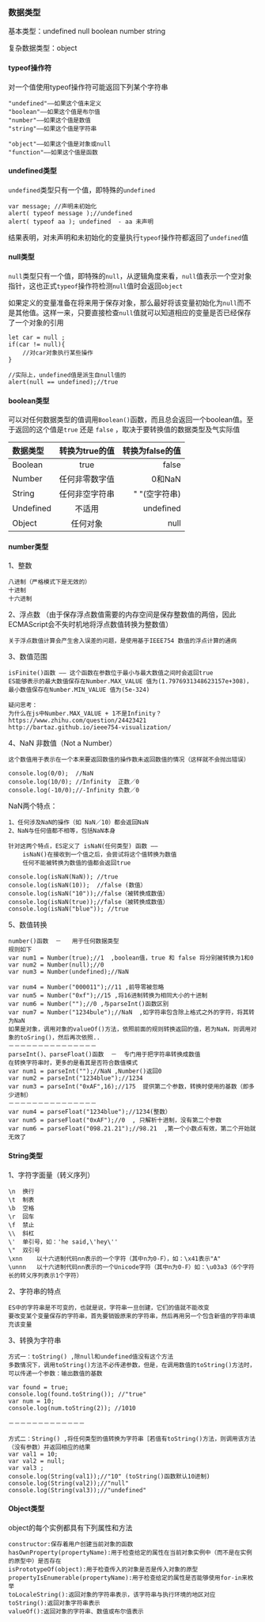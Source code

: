 ### 数据类型
基本类型：undefined null boolean number string

复杂数据类型：object


#### typeof操作符
对一个值使用typeof操作符可能返回下列某个字符串
```
"undefined"——如果这个值未定义
"boolean"——如果这个值是布尔值
"number"——如果这个值是数值
"string"——如果这个值是字符串

"object"——如果这个值是对象或null
"function"——如果这个值是函数
```

#### undefined类型
```undefined```类型只有一个值，即特殊的```undefined```
```
var message; //声明未初始化
alert( typeof message );//undefined
alert( typeof aa ); undefined  - aa 未声明
```
结果表明，对未声明和未初始化的变量执行```typeof```操作符都返回了```undefined```值

#### null类型
```null```类型只有一个值，即特殊的```null```，从逻辑角度来看，```null```值表示一个空对象指针，这也正式```typeof```操作符检测```null```值时会返回```object```

如果定义的变量准备在将来用于保存对象，那么最好将该变量初始化为```null```而不是其他值。这样一来，只要直接检查```null```值就可以知道相应的变量是否已经保存了一个对象的引用

```
let car = null ;
if(car != null){
    //对car对象执行某些操作
}

//实际上，undefined值是派生自null值的
alert(null == undefined);//true
```

#### boolean类型
可以对任何数据类型的值调用```Boolean()```函数，而且总会返回一个boolean值。至于返回的这个值是```true``` 还是 ```false``` ，取决于要转换值的数据类型及气实际值


| 数据类型       | 转换为true的值    | 转换为false的值 |
| :------------ |:---------------:| --------------:|
| Boolean       | true            | false          |
| Number        | 任何非零数字值    | 0和NaN         |
| String        | 任何非空字符串    | " "(空字符串)   |
| Undefined     | 不适用           | undefined      |
| Object        | 任何对象         | null           |


#### number类型
1、整数

    八进制（严格模式下是无效的）
    十进制
    十六进制
    
2、浮点数
    （由于保存浮点数值需要的内存空间是保存整数值的两倍，因此ECMAScript会不失时机地将浮点数值转换为整数值）
  
    关于浮点数值计算会产生舍入误差的问题，是使用基于IEEE754 数值的浮点计算的通病
    
3、数值范围
  
    isFinite()函数 —— 这个函数在参数位于最小与最大数值之间时会返回true
    ES能够表示的最大数值保存在Number.MAX_VALUE 值为(1.7976931348623157e+308)，最小数值保存在Number.MIN_VALUE 值为(5e-324)
    
    疑问思考：
    为什么在js中Number.MAX_VALUE + 1不是Infinity？
    https://www.zhihu.com/question/24423421
    http://bartaz.github.io/ieee754-visualization/
    
4、NaN 非数值（Not a Number）
    
    这个数值用于表示在一个本来要返回数值的操作数未返回数值的情况（这样就不会抛出错误）
    
    console.log(0/0);  //NaN
    console.log(10/0); //Infinity  正数／0
    console.log(-10/0);//-Infinity 负数／0
    
NaN两个特点：

    1、任何涉及NaN的操作（如 NaN／10）都会返回NaN
    2、NaN与任何值都不相等，包括NaN本身
    
    针对这两个特点，ES定义了 isNaN(任何类型) 函数 ——
        isNaN()在接收到一个值之后，会尝试将这个值转换为数值
        任何不能被转换为数值的值都会返回true
        
    console.log(isNaN(NaN)); //true
    console.log(isNaN(10));  //false (数值）
    console.log(isNaN("10"));//false（被转换成数值）
    console.log(isNaN(true));//false（被转换成数值）
    console.log(isNaN("blue")); //true
    
    
5、数值转换
    
    number()函数  －   用于任何数据类型
    规则如下
    var num1 = Number(true);//1  ,boolean值，true 和 false 将分别被转换为1和0
    var num2 = Number(null);//0
    var num3 = Number(undefined);//NaN
    
    var num4 = Number("000011");//11 ,前导零被忽略
    var num5 = Number("0xf");//15 ,将16进制转换为相同大小的十进制
    var num6 = Number("");//0 ,与parseInt()函数区别
    var num7 = Number("1234bule");//NaN  ,如字符串包含除上格式之外的字符，将其转为NaN
    如果是对象，调用对象的valueOf()方法，依照前面的规则转换返回的值，若为NaN，则调用对象的toSring()，然后再次依照..
    －－－－－－－－－－－－－－－
    parseInt()、parseFloat()函数  －  专门用于把字符串转换成数值 
    在转换字符串时，更多的是看其是否符合数值模式
    var num1 = parseInt("");//NaN ,Number()返回0
    var num2 = parseInt("1234blue");//1234
    var num3 = parseInt("0xAF",16);//175  提供第二个参数，转换时使用的基数（即多少进制）
    －－－－－－－－－－－－－－－
    var num4 = parseFloat("1234blue");//1234(整数）
    var num5 = parseFloat("0xAF");//0  , 只解析十进制，没有第二个参数
    var num6 = parseFloat("098.21.21");//98.21  ,第一个小数点有效，第二个开始就无效了
    
    
#### String类型    
    
1、字符字面量（转义序列）
    
    \n  换行
    \t  制表
    \b  空格
    \r  回车
    \f  禁止
    \\  斜杠
    \'  单引号，如：'he said,\'hey\''
    \"  双引号
    \xnn    以十六进制代码nn表示的一个字符（其中n为0-F），如：\x41表示"A"
    \unnn   以十六进制代码nn表示的一个Unicode字符（其中n为0-F）如：\u03a3（6个字符长的转义序列表示1个字符）

2、字符串的特点

    ES中的字符串是不可变的，也就是说，字符串一旦创建，它们的值就不能改变
    要改变某个变量保存的字符串，首先要销毁原来的字符串，然后再用另一个包含新值的字符串填充该变量

3、转换为字符串

    方式一：toString() ,除null和undefined值没有这个方法
    多数情况下，调用toString()方法不必传递参数，但是，在调用数值的toString()方法时，可以传递一个参数：输出数值的基数
    
    var found = true;
    console.log(found.toString()); //"true"
    var num = 10;
    console.log(num.toString(2)); //1010
    
    －－－－－－－－－－－－－
    
    方式二：String() ,将任何类型的值转换为字符串［若值有toString()方法，则调用该方法（没有参数）并返回相应的结果
    var val1 = 10;
    var val2 = null;
    var val3 ;
    console.log(String(val1));//"10" (toString()函数默认10进制)
    console.log(String(val2));//"null"
    console.log(String(val3));//"undefined"
    
#### Object类型
 object的每个实例都具有下列属性和方法
    
   
    constructor:保存着用户创建当前对象的函数
    hasOwnProperty(propertyName):用于检查给定的属性在当前对象实例中（而不是在实例的原型中）是否存在
    isPrototypeOf(object):用于检查传入的对象是否是传入对象的原型
    propertyIsEnumerable(propertyName):用于检查给定的属性是否能够使用for-in来枚举
    toLocaleString():返回对象的字符串表示，该字符串与执行环境的地区对应
    toString():返回对象字符串表示
    valueOf():返回对象的字符串、数值或布尔值表示
    